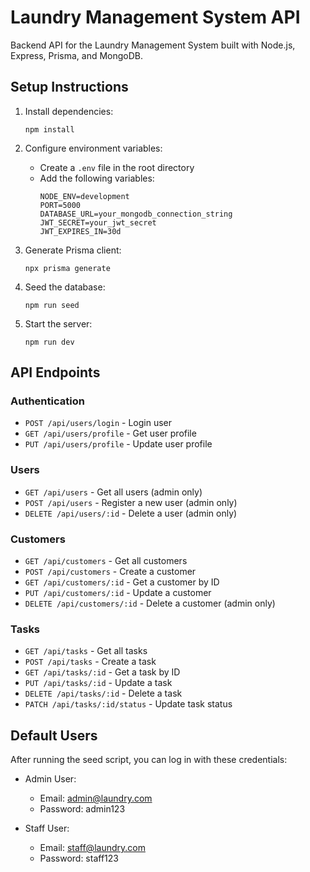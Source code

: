 # Laundry Management System API

Backend API for the Laundry Management System built with Node.js, Express, Prisma, and MongoDB.

## Setup Instructions

1. Install dependencies:
   ```
   npm install
   ```

2. Configure environment variables:
   - Create a `.env` file in the root directory
   - Add the following variables:
     ```
     NODE_ENV=development
     PORT=5000
     DATABASE_URL=your_mongodb_connection_string
     JWT_SECRET=your_jwt_secret
     JWT_EXPIRES_IN=30d
     ```

3. Generate Prisma client:
   ```
   npx prisma generate
   ```

4. Seed the database:
   ```
   npm run seed
   ```

5. Start the server:
   ```
   npm run dev
   ```

## API Endpoints

### Authentication
- `POST /api/users/login` - Login user
- `GET /api/users/profile` - Get user profile
- `PUT /api/users/profile` - Update user profile

### Users
- `GET /api/users` - Get all users (admin only)
- `POST /api/users` - Register a new user (admin only)
- `DELETE /api/users/:id` - Delete a user (admin only)

### Customers
- `GET /api/customers` - Get all customers
- `POST /api/customers` - Create a customer
- `GET /api/customers/:id` - Get a customer by ID
- `PUT /api/customers/:id` - Update a customer
- `DELETE /api/customers/:id` - Delete a customer (admin only)

### Tasks
- `GET /api/tasks` - Get all tasks
- `POST /api/tasks` - Create a task
- `GET /api/tasks/:id` - Get a task by ID
- `PUT /api/tasks/:id` - Update a task
- `DELETE /api/tasks/:id` - Delete a task
- `PATCH /api/tasks/:id/status` - Update task status

## Default Users

After running the seed script, you can log in with these credentials:

- Admin User:
  - Email: admin@laundry.com
  - Password: admin123

- Staff User:
  - Email: staff@laundry.com
  - Password: staff123 
